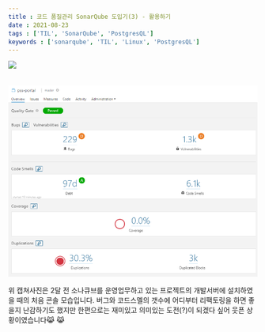 ```yaml
---
title : 코드 품질관리 SonarQube 도입기(3) - 활용하기
date : 2021-08-23
tags : ['TIL', 'SonarQube', 'PostgresQL']
keywords : ['sonarqube', 'TIL', 'Linux', 'PostgresQL']
---
```


![](https://media.vlpt.us/images/3rd-big/post/6304e3ad-127b-4392-8a0b-da0c942bb556/sonarqube-logo@2x.png)
<br/><br/>



![](sonar-console01.png)

위 캡쳐사진은 2달 전 소나큐브를 운영업무하고 있는 프로젝트의 개발서버에 설치하였을 때의 처음 콘솔 모습입니다. 버그와 코드스멜의 갯수에 어디부터 리팩토링을 하면 좋을지 난감하기도 했지만 한편으로는 재미있고 의미있는 도전(?)이 되겠다 싶어 웃픈 상황이였습니다&#128569; &#128569;
